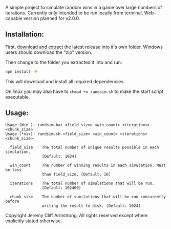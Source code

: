 A simple project to simulate random wins in a game over large numbers of iterations. Currently only intended to be run locally from terminal. Web-capable version planned for v2.0.0.

## Installation:

First, [download and extract](https://github.com/JadedDragoon/RandomSim/releases) the latest release into it's own folder. Windows users should download the "zip" version.

Then change to the folder you extracted it into and run:
```bash
npm install -P
```
This will download and install all required dependencies.

On linux you may also have to `chmod +x randsim.sh` to make the start script executable.

## Usage:
```
Usage (Win ): randsim.bat <field_size> <win_count> <iterations> <chunk_size>
Usage (*nix): randsim.sh <field_size> <win_count> <iterations> <chunk_size>

  field_size    The total number of unique results possible in each simulation.
                [Default: 1024]
  
  win_count     The number of winning results in each simulation. Must be less
                than field_size. [Default: 16]
                
  iterations    The total number of simulations that will be run.
                [Default: 102400]
                
  chunk_size    The number of sumilations that will be run concurently before
                writing the result to disk. [Default: 1024]
```

Copyright Jeremy Cliff Armstrong,
All rights reserved except where explicitly stated otherwise.

